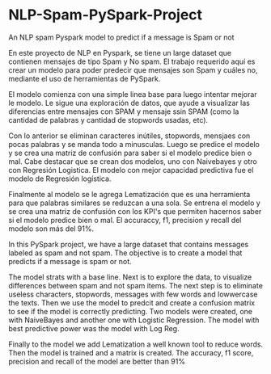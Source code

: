 # NLP-Spam-PySpark-Project
An NLP spam Pyspark model to predict if a message is Spam or not

En este proyecto de NLP en Pyspark, se tiene un large dataset que contienen mensajes de tipo Spam y No spam. El trabajo requerido aquí es crear un modelo para poder predecir que mensajes son Spam y cuáles no, mediante el uso de herramientas de PySpark.

El modelo comienza con una simple linea base para luego intentar mejorar le modelo. Le sigue una exploración de datos, que ayude a visualizar las diferencias entre mensajes con SPAM y mensaje ssin SPAM (como la cantidad de palabras y cantidad de stopwords usadas, etc).

Con lo anterior se eliminan caracteres inútiles, stopwords, mensjaes con pocas palabras y se manda todo a minusculas. Luego se predice el modelo y se crea una matriz de confusión para saber si el modelo predice bien o mal. Cabe destacar que se crean dos modelos, uno con Naivebayes y otro con Regresión Logistica. El modelo con mejor capacidad predictiva fue el modelo de Regresión logística.

Finalmente al modelo se le agrega Lematización que es una herramienta para que palabras similares se reduzcan a una sola. Se entrena el modelo y se crea una matriz de confusión con los KPI's que permiten hacernos saber si el modelo predice bien o mal.
El accuraccy, f1, precision y recall del modelo son más del 91%.




In this PySpark project, we have a large dataset that contains messages labeled as spam and not spam. The objective is to create  a model that predicts if a message is spam or not.

The model strats with a base line. Next is to explore the data, to visualize differences between spam and not spam items.
The next step is to eliminate useless characters, stopwords, messages with few words and lowwercase the texts. Then we use the model to predcit and create a confusion matrix to see if the model is correctly predicting. Two models were created, one with NaiveBayes and another one with Logistic Regression. The model with best predictive power was the model with Log Reg.

Finally to the model we add Lematization a well known tool to reduce words. Then the model is trained and a matrix is created. The accuracy, f1 score, precision and recall of the model are better than 91%

